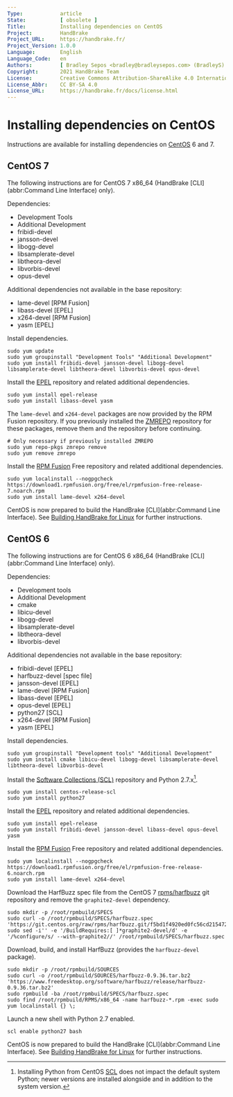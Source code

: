 ```yaml
---
Type:            article
State:           [ obsolete ]
Title:           Installing dependencies on CentOS
Project:         HandBrake
Project_URL:     https://handbrake.fr/
Project_Version: 1.0.0
Language:        English
Language_Code:   en
Authors:         [ Bradley Sepos <bradley@bradleysepos.com> (BradleyS) ]
Copyright:       2021 HandBrake Team
License:         Creative Commons Attribution-ShareAlike 4.0 International
License_Abbr:    CC BY-SA 4.0
License_URL:     https://handbrake.fr/docs/license.html
---
```


Installing dependencies on CentOS
=================================

Instructions are available for installing dependencies on [CentOS](https://centos.org) 6 and 7.

## CentOS 7

The following instructions are for CentOS 7 x86_64 (HandBrake [CLI](abbr:Command Line Interface) only).

Dependencies:

- Development Tools
- Additional Development
- fribidi-devel
- jansson-devel
- libogg-devel
- libsamplerate-devel
- libtheora-devel
- libvorbis-devel
- opus-devel

Additional dependencies not available in the base repository:

- lame-devel [RPM Fusion]
- libass-devel [EPEL]
- x264-devel [RPM Fusion]
- yasm [EPEL]

Install dependencies.

    sudo yum update
    sudo yum groupinstall "Development Tools" "Additional Development"
    sudo yum install fribidi-devel jansson-devel libogg-devel libsamplerate-devel libtheora-devel libvorbis-devel opus-devel

Install the [EPEL](https://fedoraproject.org/wiki/EPEL) repository and related additional dependencies.

    sudo yum install epel-release
    sudo yum install libass-devel yasm

The `lame-devel` and `x264-devel` packages are now provided by the RPM Fusion repository. If you previously installed the [ZMREPO](https://zmrepo.zoneminder.com) repository for these packages, remove them and the repository before continuing.

    # Only necessary if previously installed ZMREPO
    sudo yum repo-pkgs zmrepo remove
    sudo yum remove zmrepo

Install the [RPM Fusion](http://rpmfusion.org) Free repository and related additional dependencies.

    sudo yum localinstall --nogpgcheck https://download1.rpmfusion.org/free/el/rpmfusion-free-release-7.noarch.rpm
    sudo yum install lame-devel x264-devel

CentOS is now prepared to build the HandBrake [CLI](abbr:Command Line Interface). See [Building HandBrake for Linux](build-linux.html) for further instructions.

## CentOS 6

The following instructions are for CentOS 6 x86_64 (HandBrake [CLI](abbr:Command Line Interface) only).

Dependencies:

- Development tools
- Additional Development
- cmake
- libicu-devel
- libogg-devel
- libsamplerate-devel
- libtheora-devel
- libvorbis-devel

Additional dependencies not available in the base repository:

- fribidi-devel [EPEL]
- harfbuzz-devel [spec file]
- jansson-devel [EPEL]
- lame-devel [RPM Fusion]
- libass-devel [EPEL]
- opus-devel [EPEL]
- python27 [SCL]
- x264-devel [RPM Fusion]
- yasm [EPEL]

Install dependencies.

    sudo yum groupinstall "Development tools" "Additional Development"
    sudo yum install cmake libicu-devel libogg-devel libsamplerate-devel libtheora-devel libvorbis-devel

Install the [Software Collections (SCL)](https://wiki.centos.org/AdditionalResources/Repositories/SCL) repository and Python 2.7.x[^python-centos-6].

    sudo yum install centos-release-scl
    sudo yum install python27

Install the [EPEL](https://fedoraproject.org/wiki/EPEL) repository and related additional dependencies.

    sudo yum install epel-release
    sudo yum install fribidi-devel jansson-devel libass-devel opus-devel yasm

Install the [RPM Fusion](http://rpmfusion.org) Free repository and related additional dependencies.

    sudo yum localinstall --nogpgcheck https://download1.rpmfusion.org/free/el/rpmfusion-free-release-6.noarch.rpm
    sudo yum install lame-devel x264-devel

Download the HarfBuzz spec file from the CentOS 7 [rpms/harfbuzz](https://git.centos.org/summary/rpms!harfbuzz.git) git repository and remove the `graphite2-devel` dependency.

    sudo mkdir -p /root/rpmbuild/SPECS
    sudo curl -o /root/rpmbuild/SPECS/harfbuzz.spec 'https://git.centos.org/raw/rpms/harfbuzz.git/f5bd1f4920ed0fc56cd21547294f7c34deeb4e4f/SPECS!harfbuzz.spec'
    sudo sed -i'' -e '/BuildRequires:[ ]*graphite2-devel/d' -e '/%configure/s/ --with-graphite2//' /root/rpmbuild/SPECS/harfbuzz.spec

Download, build, and install HarfBuzz (provides the `harfbuzz-devel` package).

    sudo mkdir -p /root/rpmbuild/SOURCES
    sudo curl -o /root/rpmbuild/SOURCES/harfbuzz-0.9.36.tar.bz2 'https://www.freedesktop.org/software/harfbuzz/release/harfbuzz-0.9.36.tar.bz2'
    sudo rpmbuild -ba /root/rpmbuild/SPECS/harfbuzz.spec
    sudo find /root/rpmbuild/RPMS/x86_64 -name harfbuzz-*.rpm -exec sudo yum localinstall {} \;

Launch a new shell with Python 2.7 enabled.

    scl enable python27 bash

CentOS is now prepared to build the HandBrake [CLI](abbr:Command Line Interface). See [Building HandBrake for Linux](build-linux.html) for further instructions.

[^python-centos-6]: Installing Python from CentOS [SCL](https://wiki.centos.org/AdditionalResources/Repositories/SCL) does not impact the default system Python; newer versions are installed alongside and in addition to the system version.
